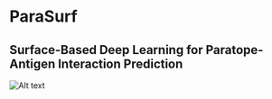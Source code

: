 # **ParaSurf**
## **Surface-Based Deep Learning for Paratope-Antigen Interaction Prediction**

![Alt text](images/graphical_abstract.jpg)




